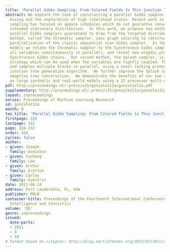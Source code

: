 ```yaml
---
title: 'Parallel Gibbs Sampling: From Colored Fields to Thin Junction Trees'
abstract: We explore the task of constructing a parallel Gibbs sampler, to both improve
  mixing and the exploration of high likelihood states. Recent work in parallel Gibbs
  sampling has focused on update schedules which do not guarantee convergence to the
  intended stationary distribution.  In this work, we propose two methods to construct
  parallel Gibbs samplers guaranteed to draw from the targeted distribution. The first
  method, called the Chromatic sampler, uses graph coloring to construct a direct
  parallelization of the classic sequential scan Gibbs sampler.  In the case of 2-colorable
  models we relate the Chromatic sampler to the Synchronous Gibbs sampler (which draws
  all variables simultaneously in parallel), and reveal new ergodic properties of
  Synchronous Gibbs chains.  Our second method, the Splash sampler, is a complementary
  strategy which can be used when the variables are tightly coupled. This constructs
  and samples multiple blocks in parallel, using a novel locking protocol and an iterative
  junction tree generation algorithm.  We further improve the Splash sampler through
  adaptive tree construction.  We demonstrate the benefits of our two sampling algorithms
  on large synthetic and real-world models using a 32 processor multi-core system.
pdf: http://proceedings.mlr.press/v15/gonzalez11a/gonzalez11a.pdf
supplementary: http://proceedings.mlr.press/v15/gonzalez11a/gonzalez11aSupple.pdf
layout: inproceedings
series: Proceedings of Machine Learning Research
id: gonzalez11a
month: 0
tex_title: 'Parallel Gibbs Sampling: From Colored Fields to Thin Junction Trees'
firstpage: 324
lastpage: 332
page: 324-332
order: 324
cycles: false
author:
- given: Joseph
  family: Gonzalez
- given: Yucheng
  family: Low
- given: Arthur
  family: Gretton
- given: Carlos
  family: Guestrin
date: 2011-06-14
address: Fort Lauderdale, FL, USA
publisher: PMLR
container-title: Proceedings of the Fourteenth International Conference on Artificial
  Intelligence and Statistics
volume: '15'
genre: inproceedings
issued:
  date-parts:
  - 2011
  - 6
  - 14
# Format based on citeproc: http://blog.martinfenner.org/2013/07/30/citeproc-yaml-for-bibliographies/
---
```

